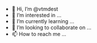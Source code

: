 - 👋 Hi, I’m @vtmdest
- 👀 I’m interested in ...
- 🌱 I’m currently learning ...
- 💞️ I’m looking to collaborate on ...
- 📫 How to reach me ...

<!---
vtmdest/vtmdest is a ✨ special ✨ repository because its `README.md` (this file) appears on your GitHub profile.
You can click the Preview link to take a look at your changes.
--->
